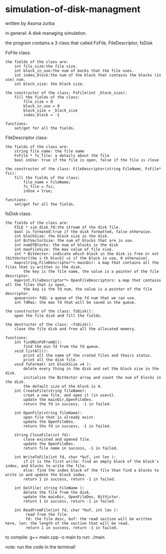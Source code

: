 # simulation-of-disk-managment
written by Assma zurba

in general:
A disk managing simulation.

the program contains a 3 class that called FsFile, FileDescriptor, fsDisk

FsFile class:

    the fields of the class are:
        int file_size:the file size.
        int block_in_use:the num of bocks that the file uses.
        int index_block:the num of the block that contains the blocks (in use) num.
        int block_size: the block size.

    the constructor of the class: FsFile(int _block_size):
        fill the fields of the class:
            file_size = 0
            block_in_use = 0
            block_size = _block_size
            index_block = -1

    functions:
        set/get for all the fields.

FileDescriptor class:

    the fields of the class are:
        string file_name: the file name
        FsFile * fs_file: a details about the file
        bool inUse: true if the file is open, false if the file is close

    the constructor of the class: FileDescriptor(string FileName, FsFile* fsi):
        fill the fields of the class:
            file_name = FileName;
            fs_file = fsi;
            inUse = true;

    functions:
        set/get for all the fields.

fsDisk class:

    the fields of the class are:
        FILE * sim_disk_fd:the stream of the disk file.
        bool is_formated:true if the disk formatted, false otherwise.
        int blockSize: the block size in the disk.
        int BitVectorSize: the num of blocks that are in use.
        int numOfBlocks: the num of blocks in the disk
        int maxFileSize: the max value of file size.
        int * BitVector: indicate which block in the disk is free or not (bitVector[the i-th block] =1 if the block in use, 0 otherwise).
        map<string,FileDescriptor*> mainDir: a map that contains all the files that is written in the disk,
            the key is the file name, the value is a pointer of the file descriptor.
        map<int,FileDescriptor*> OpenFileDescriptors: a map that contains all the files that is open,
            the key is the fd num, the value is a pointer of the file descriptor.
        queue<int> fdQ: a queue of the fd num that we can use.
        int fdMax: the max fd that will be saved in the queue.

    the constructor of the class: fsDisk():
        open the file disk and fill the fields.

    the destructor of the class: ~fsDisk():
        close the file disk and free all the allocated memory.

    functions:
        int findMinFdFromQ():
            find the min fd from the fd queue.
        void listAll():
            print all the name of the crated files and theirs status.
            print all the disk file.
        void fsFormat( int blockSize =4 ):
            delete every thing in the disk and set the block size in the disk.
            initialize the BitVector array and count the num of blocks in the disk.
            the default size of the block is 4.
        int CreateFile(string fileName):
            creat a new file, and open it (in use=1).
            update the mainDir,OpenFileDes.
            return the fd in success, -1 in failed.

        int OpenFile(string fileName):
            open file that is already exist.
            update the OpenFileDes.
            return the fd in success, -1 in failed.

        string CloseFile(int fd):
            close existed and opened file.
            update the OpenFileDes.
            return file name in success, -1 in failed.

        int WriteToFile(int fd, char *buf, int len ):
            if it is the first write: find an empty block of the block's index, and blocks to write the file.
            else: find the index block of the file than find a blocks to write in and update the block index.
            return 1 in success, return -1 in failed.

        int DelFile( string FileName ):
            delete the file from the disk.
            update the mainDir, OpenFileDes, BitVictor.
            return 1 in success, return -1 in failed.

        int ReadFromFile(int fd, char *buf, int len ):
             read from the file:
             fd: the file desc, buf: the read section will be written here, len: the length of the section that will be read.
             return 1 in success, return -1 in failed.

to compile:
    g++ main.cpp -o main
to run:
    ./main

note: run the code in the terminal!




